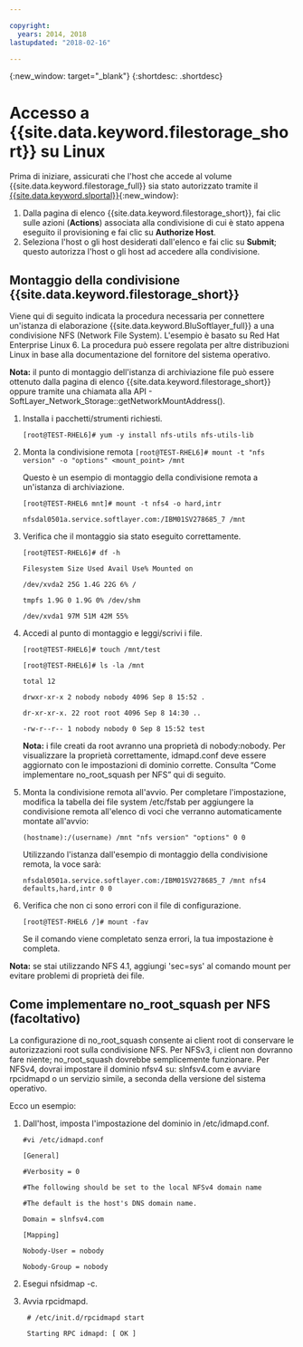 ```yaml
---

copyright:
  years: 2014, 2018
lastupdated: "2018-02-16"

---
```

{:new_window: target="_blank"}
{:shortdesc: .shortdesc}

# Accesso a {{site.data.keyword.filestorage_short}} su Linux

Prima di iniziare, assicurati che l'host che accede al volume {{site.data.keyword.filestorage_full}} sia stato autorizzato tramite il [{{site.data.keyword.slportal}}](https://control.softlayer.com/){:new_window}:

1. Dalla pagina di elenco {{site.data.keyword.filestorage_short}}, fai clic sulle azioni (**Actions**) associata alla condivisione di cui è stato appena eseguito il provisioning e fai clic su **Authorize Host**.
2. Seleziona l'host o gli host desiderati dall'elenco e fai clic su **Submit**; questo autorizza l'host o gli host ad accedere alla condivisione.

## Montaggio della condivisione {{site.data.keyword.filestorage_short}}

Viene qui di seguito indicata la procedura necessaria per connettere un'istanza di elaborazione {{site.data.keyword.BluSoftlayer_full}} a una condivisione NFS (Network File System). L'esempio è basato su Red Hat Enterprise Linux 6. La procedura può essere regolata per altre distribuzioni Linux in base alla documentazione del fornitore del sistema operativo.

**Nota:** il punto di montaggio dell'istanza di archiviazione file può essere ottenuto dalla pagina di elenco {{site.data.keyword.filestorage_short}} oppure tramite una chiamata alla API - SoftLayer_Network_Storage::getNetworkMountAddress().

1. Installa i pacchetti/strumenti richiesti.

    `[root@TEST-RHEL6]# yum -y install nfs-utils nfs-utils-lib
    `
2. Monta la condivisione remota
    `[root@TEST-RHEL6]# mount -t "nfs version" -o "options" <mount_point> /mnt`
    
    Questo è un esempio di montaggio della condivisione remota a un'istanza di archiviazione.
    
    `[root@TEST-RHEL6 mnt]# mount -t nfs4 -o hard,intr`
    
    `nfsdal0501a.service.softlayer.com:/IBM01SV278685_7 /mnt`
 
3. Verifica che il montaggio sia stato eseguito correttamente.

    `[root@TEST-RHEL6]# df -h`
    
    `Filesystem Size Used Avail Use% Mounted on`
    
    `/dev/xvda2 25G 1.4G 22G 6% /`
    
    `tmpfs 1.9G 0 1.9G 0% /dev/shm`
    
    `/dev/xvda1 97M 51M 42M 55%`
    
4. Accedi al punto di montaggio e leggi/scrivi i file.

    `[root@TEST-RHEL6]# touch /mnt/test`
    
    `[root@TEST-RHEL6]# ls -la /mnt`
    
    `total 12`
    
    `drwxr-xr-x 2 nobody nobody 4096 Sep 8 15:52 .`
    
    `dr-xr-xr-x. 22 root root 4096 Sep 8 14:30 ..`
    
    `-rw-r--r-- 1 nobody nobody 0 Sep 8 15:52 test`

    **Nota:** i file creati da root avranno una proprietà di nobody:nobody. Per visualizzare la proprietà correttamente, idmapd.conf deve essere aggiornato con le impostazioni di dominio corrette. Consulta “Come implementare no_root_squash per NFS” qui di seguito.
    
5. Monta la condivisione remota all'avvio. Per completare l'impostazione, modifica la tabella dei file system /etc/fstab per aggiungere la condivisione remota all'elenco di voci che verranno automaticamente montate all'avvio:

    `(hostname):/(username) /mnt "nfs version" "options" 0 0`
    
    Utilizzando l'istanza dall'esempio di montaggio della condivisione remota, la voce sarà:
    
    `nfsdal0501a.service.softlayer.com:/IBM01SV278685_7 /mnt nfs4 defaults,hard,intr 0 0`
    
6.  Verifica che non ci sono errori con il file di configurazione.

    `[root@TEST-RHEL6 /]# mount -fav`
    
    Se il comando viene completato senza errori, la tua impostazione è completa.

**Nota:** se stai utilizzando NFS 4.1, aggiungi 'sec=sys' al comando mount per evitare problemi di proprietà dei file.

 
## Come implementare no_root_squash per NFS (facoltativo)

La configurazione di no_root_squash consente ai client root di conservare le autorizzazioni root sulla condivisione NFS. Per NFSv3, i client non dovranno fare niente; no_root_squash dovrebbe semplicemente funzionare.
Per NFSv4, dovrai impostare il dominio nfsv4 su: slnfsv4.com e avviare rpcidmapd o un servizio simile, a seconda della versione del sistema operativo.

Ecco un esempio:

1. Dall'host, imposta l'impostazione del dominio in /etc/idmapd.conf.

    `#vi /etc/idmapd.conf`
    
    `[General]`
    
    `#Verbosity = 0`
    
    `#The following should be set to the local NFSv4 domain name`
    
    `#The default is the host's DNS domain name.`
    
    `Domain = slnfsv4.com`
    
    `[Mapping]`
    
    `Nobody-User = nobody`
    
    `Nobody-Group = nobody`
    
2. Esegui nfsidmap -c.
3. Avvia rpcidmapd.

   ` # /etc/init.d/rpcidmapd start`
   
   ` Starting RPC idmapd: [ OK ]`
